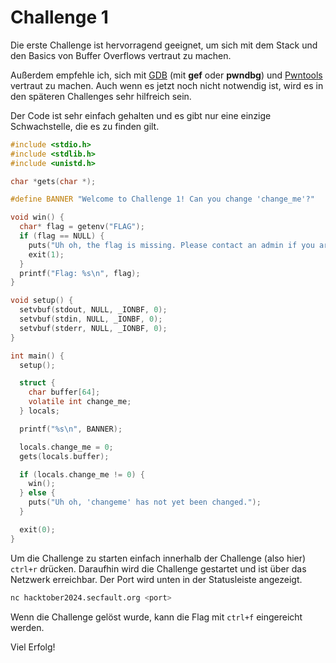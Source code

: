 Challenge 1
===========

Die erste Challenge ist hervorragend geeignet, um sich mit dem Stack und den Basics von Buffer Overflows vertraut zu machen.

Außerdem empfehle ich, sich mit [GDB](https://www.gnu.org/software/gdb/) (mit **gef** oder **pwndbg**) und [Pwntools](https://github.com/Gallopsled/pwntools) vertraut zu machen.
Auch wenn es jetzt noch nicht notwendig ist, wird es in den späteren Challenges sehr hilfreich sein.

Der Code ist sehr einfach gehalten und es gibt nur eine einzige Schwachstelle, die es zu finden gilt.

```c
#include <stdio.h>
#include <stdlib.h>
#include <unistd.h>

char *gets(char *);

#define BANNER "Welcome to Challenge 1! Can you change 'change_me'?"

void win() {
  char* flag = getenv("FLAG");
  if (flag == NULL) {
    puts("Uh oh, the flag is missing. Please contact an admin if you are running ");
    exit(1);
  }
  printf("Flag: %s\n", flag);
}

void setup() {
  setvbuf(stdout, NULL, _IONBF, 0);
  setvbuf(stdin, NULL, _IONBF, 0);
  setvbuf(stderr, NULL, _IONBF, 0);
}

int main() {
  setup();

  struct {
    char buffer[64];
    volatile int change_me;
  } locals;

  printf("%s\n", BANNER);

  locals.change_me = 0;
  gets(locals.buffer);

  if (locals.change_me != 0) {
    win();
  } else {
    puts("Uh oh, 'changeme' has not yet been changed.");
  }

  exit(0);
}
```

Um die Challenge zu starten einfach innerhalb der Challenge (also hier) `ctrl+r` drücken.
Daraufhin wird die Challenge gestartet und ist über das Netzwerk erreichbar. Der Port wird
unten in der Statusleiste angezeigt.

```bash
nc hacktober2024.secfault.org <port>
```

Wenn die Challenge gelöst wurde, kann die Flag mit `ctrl+f` eingereicht werden.

Viel Erfolg!

